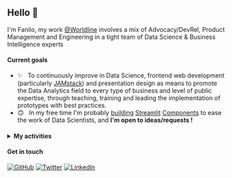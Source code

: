 ## Hello :wave:

I'm Fanilo, my work [@Worldline](https://worldline.com/) involves a mix of Advocacy/DevRel, Product Management and Engineering in a tight team of Data Science & Business Intelligence experts 

#### Current goals

* ✨ &nbsp; To continuously improve in Data Science, frontend web development (particularly [JAMstack](https://jamstack.org/)) and presentation design as means to promote the Data Analytics field to every type of business and level of public expertise, through teaching, training and leading the implementation of prototypes with best practices.
* 🙃 &nbsp; In my free time I'm probably [building](https://github.com/andfanilo/streamlit-echarts) [Streamlit](https://github.com/andfanilo/streamlit-drawable-canvas) [Components](https://github.com/andfanilo/streamlit-d3-demo) to ease the work of Data Scientists, and **I'm open to ideas/requests !**

#### 

<details>
    <summary><b>My activities</b></summary>
  
* 💵 &nbsp; I'm actively involved in elaborating and integrating Data Science / BI features for products, projects and bids internally
* 🧑‍💻 &nbsp; When I can, I [explore customer datasets](https://github.com/andfanilo/ieee-fraud-detection) for value, [build](https://github.com/andfanilo/cookiecutter-kaggle) [tools](https://github.com/andfanilo/fastapi-vue-crud) to improve our own data projects, and demonstrate our works through talks, workshops and [custom web demonstrators](https://andfanilo.github.io/quickdraw-minigame)
* 👥 &nbsp; I teach [Big Data](https://github.com/andfanilo/pyspark-tutorial) and [NoSQL](https://github.com/andfanilo/vagrant-nosql-python) in Lyon to master students in statistics & BI. I also occasionally talk at local meetups [(still in french)](https://www.youtube.com/watch?v=iwdHFssqtIM) and [write tutorials](https://dev.to/andfanilo/streamlit-components-scatterplot-with-selection-using-plotly-js-3d7n)
* 👀 &nbsp; You can find me 🏸 on a badminton court playing mixed doubles, 🎹 near a piano trying to improvise over pop songs, or hanging in the [Streamlit community](https://discuss.streamlit.io/) as a moderator
  
</details>

#### Get in touch

<p>
	<a href="https://github.com/andfanilo"><img src="https://img.shields.io/github/followers/andfanilo.svg?label=GitHub&style=social" alt="GitHub"></a>
	<a href="https://twitter.com/andfanilo"><img src="https://img.shields.io/twitter/follow/andfanilo?label=Twitter&style=social" alt="Twitter"></a>
	<a href="https://www.linkedin.com/in/andfanilo"><img src="https://img.shields.io/badge/LinkedIn--_.svg?style=social&logo=linkedin" alt="LinkedIn"></a>
</p>
